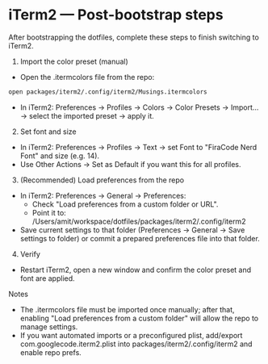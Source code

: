 # iTerm2 — Post-bootstrap steps

After bootstrapping the dotfiles, complete these steps to finish switching to iTerm2.

1. Import the color preset (manual)
- Open the .itermcolors file from the repo:
```bash
open packages/iterm2/.config/iterm2/Musings.itermcolors
```
- In iTerm2: Preferences → Profiles → Colors → Color Presets → Import... → select the imported preset → apply it.

2. Set font and size
- In iTerm2: Preferences → Profiles → Text → set Font to "FiraCode Nerd Font" and size (e.g. 14).
- Use Other Actions → Set as Default if you want this for all profiles.

3. (Recommended) Load preferences from the repo
- In iTerm2: Preferences → General → Preferences:
  - Check "Load preferences from a custom folder or URL".
  - Point it to: /Users/amit/workspace/dotfiles/packages/iterm2/.config/iterm2
- Save current settings to that folder (Preferences → General → Save settings to folder) or commit a prepared preferences file into that folder.

4. Verify
- Restart iTerm2, open a new window and confirm the color preset and font are applied.

Notes
- The .itermcolors file must be imported once manually; after that, enabling "Load preferences from a custom folder" will allow the repo to manage settings.
- If you want automated imports or a preconfigured plist, add/export com.googlecode.iterm2.plist into packages/iterm2/.config/iterm2 and enable repo prefs.
